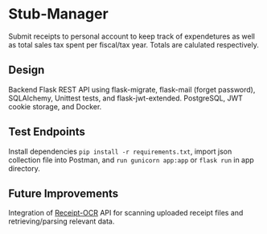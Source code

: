 # Stub-Manager

Submit receipts to personal account to keep track of expendetures as well as total sales tax spent per fiscal/tax year.
Totals are calulated respectively.

## Design

Backend Flask REST API using flask-migrate, flask-mail (forget password), SQLAlchemy, Unittest tests, and flask-jwt-extended. PostgreSQL, JWT cookie storage, and Docker.

## Test Endpoints

Install dependencies `pip install -r requirements.txt`, import json collection file into Postman, and `run gunicorn app:app` or `flask run` in app directory.

## Future Improvements

Integration of [Receipt-OCR](https://github.com/Asprise/receipt-ocr) API for scanning uploaded receipt files and retrieving/parsing relevant data.
